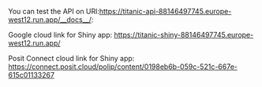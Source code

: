 You can test the API on URl:https://titanic-api-88146497745.europe-west12.run.app/__docs__/:


Google cloud link for Shiny app:
https://titanic-shiny-88146497745.europe-west12.run.app/

Posit Connect cloud link for Shiny app:
https://connect.posit.cloud/polip/content/0198eb6b-059c-521c-667e-615c01133267